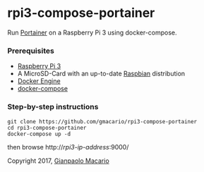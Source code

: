 # rpi3-compose-portainer

Run [Portainer](http://portainer.io/) on a Raspberry Pi 3 using docker-compose.

### Prerequisites

* [Raspberry Pi 3](https://www.raspberrypi.org/products/raspberry-pi-3-model-b/)
* A MicroSD-Card with an up-to-date [Raspbian](https://www.raspberrypi.org/downloads/raspbian/) distribution
* [Docker Engine](https://docs.docker.com/)
* [docker-compose](https://docs.docker.com/compose/)

### Step-by-step instructions

```
git clone https://github.com/gmacario/rpi3-compose-portainer
cd rpi3-compose-portainer
docker-compose up -d
```

then browse http://_rpi3-ip-address_:9000/

Copyright 2017, [Gianpaolo Macario](https://gmacario.github.io/)
